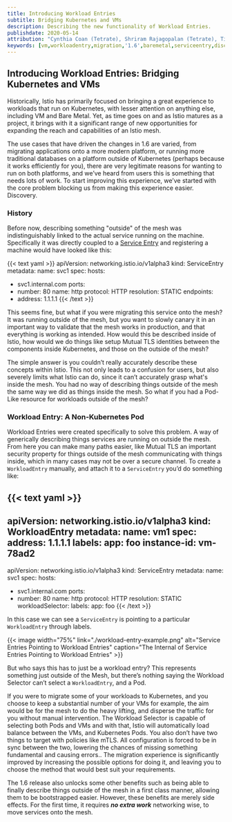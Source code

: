 ```yaml
---
title: Introducing Workload Entries
subtitle: Bridging Kubernetes and VMs
description: Describing the new functionality of Workload Entries.
publishdate: 2020-05-14
attribution: "Cynthia Coan (Tetrate), Shriram Rajagopalan (Tetrate), Tia Louden (Tetrate), John Howard (Google), Sven Mawson (Google)"
keywords: [vm,workloadentry,migration,'1.6',baremetal,serviceentry,discovery]
---
```


## Introducing Workload Entries: Bridging Kubernetes and VMs

Historically, Istio has primarily focused on bringing a great experience to workloads that run on Kubernetes, with lesser attention on anything else, including VM and Bare Metal. Yet, as time goes on and as Istio matures as a project, it brings with it a significant range of new opportunities for expanding the reach and capabilities of an Istio mesh.

The use cases that have driven the changes in 1.6 are varied, from migrating applications onto a more modern platform, or running more traditional databases on a platform outside of Kubernetes (perhaps because it works efficiently for you), there are very legitimate reasons for wanting to run on both platforms, and we’ve heard from users this is something that needs lots of work. To start improving this experience, we’ve started with the core problem blocking us from making this experience easier. Discovery.

### History

Before now, describing something "outside" of the mesh was indistinguishably linked to the actual service running on the machine. Specifically it was directly coupled to a [Service Entry](/docs/reference/config/networking/service-entry/) and registering a machine would have looked like this:

{{< text yaml >}}
apiVersion: networking.istio.io/v1alpha3
kind: ServiceEntry
metadata:
  name: svc1
spec:
  hosts:
  - svc1.internal.com
  ports:
  - number: 80
    name: http
    protocol: HTTP
  resolution: STATIC
  endpoints:
  - address: 1.1.1.1
{{< /text >}}

This seems fine, but what if you were migrating this service onto the mesh? It was running outside of the mesh, but you want to slowly canary it in an important way to validate that the mesh works in production, and that everything is working as intended. How would this be described inside of Istio, how would we do things like setup Mutual TLS identities between the components inside Kubernetes, and those on the outside of the mesh?

The simple answer is you couldn’t really accurately describe these concepts within Istio. This not only leads to a confusion for users, but also severely limits what Istio can do, since it can’t accurately grasp what's inside the mesh. You had no way of describing things outside of the mesh the same way we did as things inside the mesh. So what if you had a Pod-Like resource for workloads outside of the mesh?

### Workload Entry: A Non-Kubernetes Pod

Workload Entries were created specifically to solve this problem. A way of generically describing things services are running on outside the mesh. From here you can make many paths easier, like Mutual TLS an important security property for things outside of the mesh communicating with things inside, which in many cases may not be over a secure channel. To create a `WorkloadEntry` manually, and attach it to a `ServiceEntry` you’d do something like:

{{< text yaml >}}
---
apiVersion: networking.istio.io/v1alpha3
kind: WorkloadEntry
metadata:
  name: vm1
spec:
  address: 1.1.1.1
  labels:
    app: foo
    instance-id: vm-78ad2
---
apiVersion: networking.istio.io/v1alpha3
kind: ServiceEntry
metadata:
  name: svc1
spec:
  hosts:
  - svc1.internal.com
  ports:
  - number: 80
    name: http
    protocol: HTTP
  resolution: STATIC
  workloadSelector:
    labels:
      app: foo
{{< /text >}}

In this case we can see a `ServiceEntry` is pointing to a particular `WorkloadEntry` through labels.

{{< image width="75%"
    link="./workload-entry-example.png"
    alt="Service Entries Pointing to Workload Entries"
    caption="The Internal of Service Entries Pointing to Workload Entries"
    >}}

But who says this has to just be a workload entry? This represents something just outside of the Mesh, but there’s nothing saying the Workload Selector can’t select a `WorkloadEntry`, and a Pod.

If you were to migrate some of your workloads to Kubernetes, and you choose to keep a substantial number of your VMs for example, the aim would be for the mesh to do the heavy lifting, and disperse the traffic for you without manual intervention. The Workload Selector is capable of selecting both Pods and VMs and with that, Istio will automatically load balance between the VMs, and Kubernetes Pods. You also don’t have two things to target with policies like mTLS. All configuration is forced to be in sync between the two, lowering the chances of missing something fundamental and causing errors.. The migration experience is significantly improved by increasing the possible options for doing it, and leaving you to choose the method that would best suit your requirements.

The 1.6 release also unlocks some other benefits such as being able to finally describe things outside of the mesh in a first class manner, allowing them to be bootstrapped easier. However, these benefits are merely side effects. For the first time, it requires ***no extra work*** networking wise, to move services onto the mesh.
